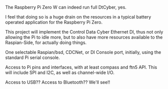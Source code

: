 The Raspberry Pi Zero W can indeed run full DtCyber, yes.

I feel that doing so is a huge drain on the resources in a typical battery operated application for the Raspberry Pi Zero.

This project will implement the Control Data Cyber Ethernet DI, thus not only allowing the Pi to idle more, but to also have more resources available to the Raspian-Side, for actually doing things.

One selectable Raspian/bsd, CDCNet, or DI Console port, initially, using the standard Pi serial console.

Access to Pi pins and interfaces, with at least compass and ftn5 API. This will include SPI and I2C, as well as channel-wide I/O.

Access to USB??  Access to Bluetooth??  We'll see!!
